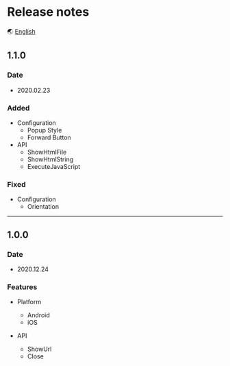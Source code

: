# Release notes

🌏 [English](ReleaseNotes.en.md)

## 1.1.0

### Date

* 2020.02.23

### Added

* Configuration
    * Popup Style
    * Forward Button
* API
    * ShowHtmlFile
    * ShowHtmlString
    * ExecuteJavaScript

### Fixed

* Configuration
    * Orientation
---

## 1.0.0

### Date

* 2020.12.24

### Features

* Platform 
    * Android
    * iOS

* API
    * ShowUrl
    * Close
